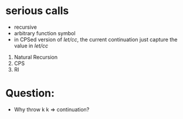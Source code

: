 # serious calls

- recursive 
- arbitrary function symbol
- in CPSed version of *let/cc*, the current continuation just capture the value in *let/cc*

1. Natural Recursion
2. CPS
3. RI

# Question:

- Why throw k k => continuation?